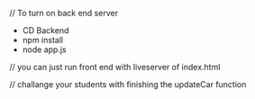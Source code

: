 // To turn on back end server

- CD Backend
- npm install
- node app.js

// you can just run front end with liveserver of index.html

// challange your students with finishing the updateCar function

